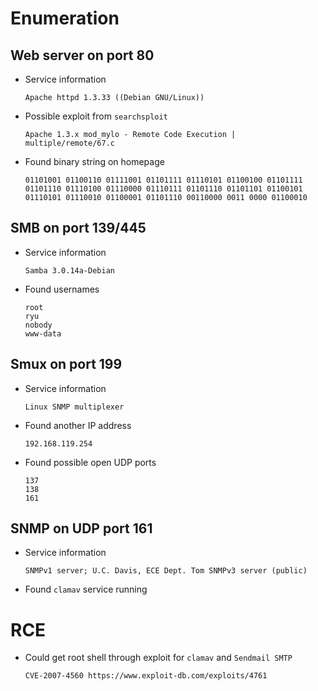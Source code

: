 # Enumeration

## Web server on port 80

- Service information

	`Apache httpd 1.3.33 ((Debian GNU/Linux))`

- Possible exploit from `searchsploit`

	`Apache 1.3.x mod_mylo - Remote Code Execution | multiple/remote/67.c`

- Found binary string on homepage

	`01101001 01100110 01111001 01101111 01110101 01100100 01101111 01101110 01110100 01110000 01110111 01101110 01101101 01100101 01110101 01110010 01100001 01101110 00110000 0011 0000 01100010`

## SMB on port 139/445

- Service information

	`Samba 3.0.14a-Debian`

- Found usernames

	```
	root
	ryu
	nobody
	www-data
	```

## Smux on port 199

- Service information

	`Linux SNMP multiplexer`

- Found another IP address

	`192.168.119.254`

- Found possible open UDP ports

	```
	137
	138
	161
	```

## SNMP on UDP port 161

- Service information

	`SNMPv1 server; U.C. Davis, ECE Dept. Tom SNMPv3 server (public)`

- Found `clamav` service running

# RCE

- Could get root shell through exploit for `clamav` and `Sendmail SMTP`

	`CVE-2007-4560 https://www.exploit-db.com/exploits/4761`
